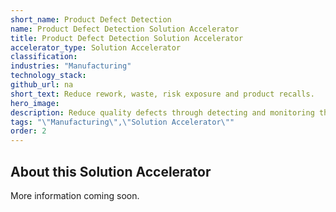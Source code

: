 ```yaml
---
short_name: Product Defect Detection
name: Product Defect Detection Solution Accelerator
title: Product Defect Detection Solution Accelerator
accelerator_type: Solution Accelerator
classification: 
industries: "Manufacturing"
technology_stack: 
github_url: na
short_text: Reduce rework, waste, risk exposure and product recalls.
hero_image: 
description: Reduce quality defects through detecting and monitoring the production line using video analytics which reduces rework, waste, risk exposure and product recalls.
tags: "\"Manufacturing\",\"Solution Accelerator\""
order: 2
---
```

## About this Solution Accelerator

More information coming soon.
